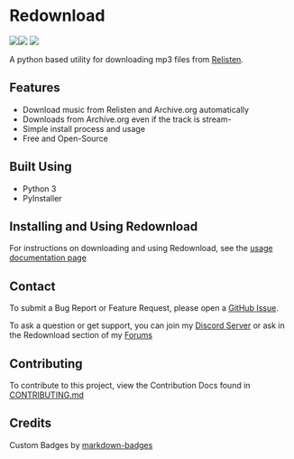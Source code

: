 # Redownload
<a href="https://discord.morpheus636.com"><img src="https://img.shields.io/badge/Discord-%237289DA.svg?style=for-the-badge&logo=discord&logoColor=white" /></a><a href="https://github.com/Morpheus636/redownload"><img src="https://img.shields.io/badge/github-%23121011.svg?style=for-the-badge&logo=github&logoColor=white" /></a>
<a href="https://www.python.org"><img src="https://img.shields.io/badge/python-3670A0?style=for-the-badge&logo=python&logoColor=white"></a>

A python based utility for downloading mp3 files from [Relisten](https://relisten.net).

## Features
- Download music from Relisten and Archive.org automatically
- Downloads from Archive.org even if the track is stream-
- Simple install process and usage
- Free and Open-Source

## Built Using
- Python 3
- PyInstaller

## Installing and Using Redownload
For instructions on downloading and using Redownload, see the [usage documentation page](usage.md)

## Contact
To submit a Bug Report or Feature Request, please open a [GitHub Issue](https://github.com/Morpheus636/redownload/issues/new).

To ask a question or get support, you can join my [Discord Server](https://discord.morpheus636.com) or ask in the Redownload section of my 
[Forums](https://forums.morpheus636.com)

## Contributing
To contribute to this project, view the Contribution Docs found in [CONTRIBUTING.md](CONTRIBUTING.md)

## Credits
Custom Badges by <a href="https://ileriayo.github.io/markdown-badges/">markdown-badges</a>
